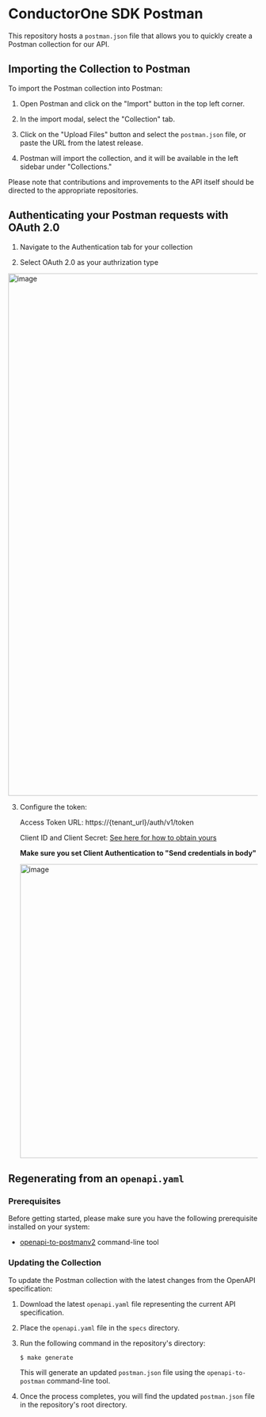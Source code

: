 # ConductorOne SDK Postman

This repository hosts a `postman.json` file that allows you to quickly create a Postman collection for our API.

## Importing the Collection to Postman

To import the Postman collection into Postman:

1. Open Postman and click on the "Import" button in the top left corner.

2. In the import modal, select the "Collection" tab.

3. Click on the "Upload Files" button and select the `postman.json` file, or paste the URL from the latest release.

4. Postman will import the collection, and it will be available in the left sidebar under "Collections."

Please note that contributions and improvements to the API itself should be directed to the appropriate repositories.

## Authenticating your Postman requests with OAuth 2.0

1. Navigate to the Authentication tab for your collection

2. Select OAuth 2.0 as your authrization type
<img width="1054" alt="image" src="https://github.com/ConductorOne/conductorone-sdk-postman/assets/60042005/d51edbb4-dd6f-4ccb-882f-7e28d5342fb1">

3. Configure the token: 


   Access Token URL: https://{tenant_url}/auth/v1/token

   
   Client ID and Client Secret: [See here for how to obtain yours](https://api.conductorone.com/docs/conductorone-api/a76uioi122862-how-to-authenticate-requests)

   
   **Make sure you set Client Authentication to "Send credentials in body"**

   <img width="593" alt="image" src="https://github.com/ConductorOne/conductorone-sdk-postman/assets/60042005/1bf69491-9cd0-4d37-bfaa-ea644cf2d6e1">


   

## Regenerating from an `openapi.yaml`

### Prerequisites

Before getting started, please make sure you have the following prerequisite installed on your system:

- [openapi-to-postmanv2](https://github.com/postmanlabs/openapi-to-postman) command-line tool

### Updating the Collection

To update the Postman collection with the latest changes from the OpenAPI specification:

1. Download the latest `openapi.yaml` file representing the current API specification.

2. Place the `openapi.yaml` file in the `specs` directory.

3. Run the following command in the repository's directory:

   ```bash
   $ make generate
   ```

   This will generate an updated `postman.json` file using the `openapi-to-postman` command-line tool.

4. Once the process completes, you will find the updated `postman.json` file in the repository's root directory.

